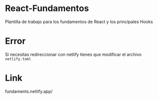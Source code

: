 # React-Fundamentos
Plantilla de trabajo para los fundamentos de React y los principales Hooks

# Error
Si necesitas redireccionar con netlify tienes que modificar el archivo `netlify.toml`

# Link

fundaments.netlify.app/
